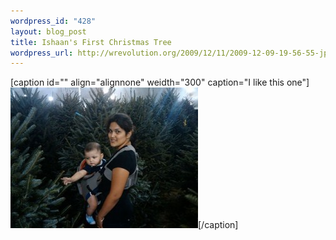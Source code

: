 ```yaml
--- 
wordpress_id: "428"
layout: blog_post
title: Ishaan's First Christmas Tree
wordpress_url: http://wrevolution.org/2009/12/11/2009-12-09-19-56-55-jpg/
---
```

[caption id="" align="alignnone" weidth="300" caption="I like this one"]<a href="/images/2009/12/07943f51-2b3a-45df-b8f6-1db778f33fe4_b-300x225.jpg"><img alt="Ishaan selecting a Christmas Tree" src="/images/2009/12/07943f51-2b3a-45df-b8f6-1db778f33fe4_b-300x225.jpg" title="I like this one" width="300" height="225" /></a>[/caption]
